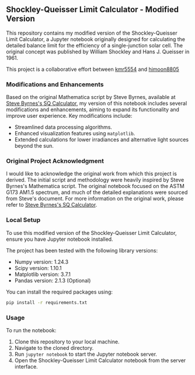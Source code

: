 ## Shockley-Queisser Limit Calculator - Modified Version

This repository contains my modified version of the Shockley-Queisser Limit Calculator, a Jupyter notebook originally designed for calculating the detailed balance limit for the efficiency of a single-junction solar cell. The original concept was published by William Shockley and Hans J. Queisser in 1961.

This project is a collaborative effort between [kmr5554](https://github.com/kmr5554) and [himoon8805](https://github.com/himoon8805)

### Modifications and Enhancements

Based on the original Mathematica script by Steve Byrnes, available at [Steve Byrnes's SQ Calculator](http://sjbyrnes.com/sq.pdf), my version of this notebook includes several modifications and enhancements, aiming to expand its functionality and improve user experience. Key modifications include:

- Streamlined data processing algorithms.
- Enhanced visualization features using `matplotlib`.
- Extended calculations for lower irradiances and alternative light sources beyond the sun.

### Original Project Acknowledgment

I would like to acknowledge the original work from which this project is derived. The initial script and methodology were heavily inspired by Steve Byrnes's Mathematica script. The original notebook focused on the ASTM G173 AM1.5 spectrum, and much of the detailed explanations were sourced from Steve's document. For more information on the original work, please refer to [Steve Byrnes's SQ Calculator](http://sjbyrnes.com/sq.pdf).

### Local Setup

To use this modified version of the Shockley-Queisser Limit Calculator, ensure you have Jupyter notebook installed. 

The project has been tested with the following library versions:

* Numpy version: 1.24.3
* Scipy version: 1.10.1
* Matplotlib version: 3.7.1
* Pandas version: 2.1.3 (Optional)

You can install the required packages using:

```bash
pip install -r requirements.txt
```

### Usage

To run the notebook:

1. Clone this repository to your local machine.
2. Navigate to the cloned directory.
3. Run `jupyter notebook` to start the Jupyter notebook server.
4. Open the Shockley-Queisser Limit Calculator notebook from the server interface.
